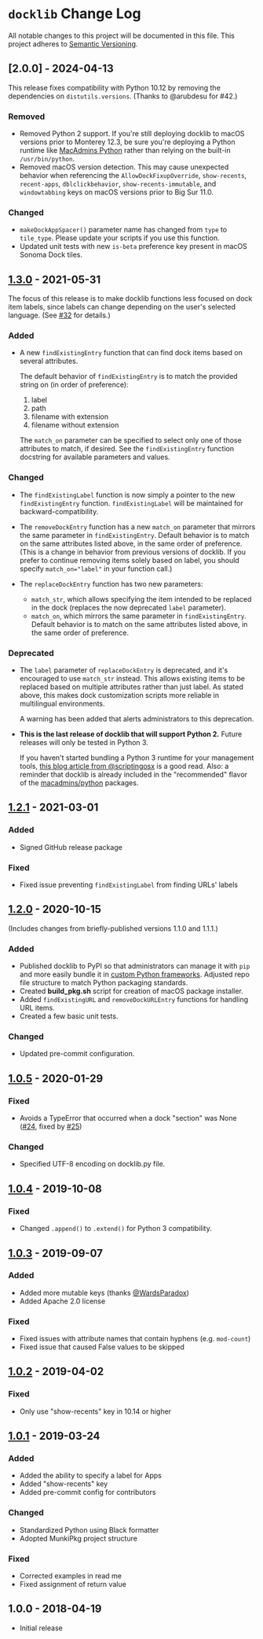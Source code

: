 # `docklib` Change Log

All notable changes to this project will be documented in this file. This project adheres to [Semantic Versioning](http://semver.org/).

## [2.0.0] - 2024-04-13

This release fixes compatibility with Python 10.12 by removing the dependencies on `distutils.versions`. (Thanks to @arubdesu for #42.)

### Removed

- Removed Python 2 support. If you're still deploying docklib to macOS versions prior to Monterey 12.3, be sure you're deploying a Python runtime like [MacAdmins Python](https://github.com/macadmins/python) rather than relying on the built-in `/usr/bin/python`.
- Removed macOS version detection. This may cause unexpected behavior when referencing the `AllowDockFixupOverride`, `show-recents`, `recent-apps`, `dblclickbehavior`, `show-recents-immutable`, and `windowtabbing` keys on macOS versions prior to Big Sur 11.0.

### Changed

- `makeDockAppSpacer()` parameter name has changed from `type` to `tile_type`. Please update your scripts if you use this function.
- Updated unit tests with new `is-beta` preference key present in macOS Sonoma Dock tiles.

## [1.3.0] - 2021-05-31

The focus of this release is to make docklib functions less focused on dock item labels, since labels can change depending on the user's selected language. (See [#32](https://github.com/homebysix/docklib/issues/32) for details.)

### Added

- A new `findExistingEntry` function that can find dock items based on several attributes.

    The default behavior of `findExistingEntry` is to match the provided string on (in order of preference):

    1. label
    2. path
    3. filename with extension
    4. filename without extension

    The `match_on` parameter can be specified to select only one of those attributes to match, if desired. See the `findExistingEntry` function docstring for available parameters and values.

### Changed

- The `findExistingLabel` function is now simply a pointer to the new `findExistingEntry` function. `findExistingLabel` will be maintained for backward-compatibility.

- The `removeDockEntry` function has a new `match_on` parameter that mirrors the same parameter in `findExistingEntry`. Default behavior is to match on the same attributes listed above, in the same order of preference. (This is a change in behavior from previous versions of docklib. If you prefer to continue removing items solely based on label, you should specify `match_on="label"` in your function call.)

- The `replaceDockEntry` function has two new parameters:
    - `match_str`, which allows specifying the item intended to be replaced in the dock (replaces the now deprecated `label` parameter).
    - `match_on`, which mirrors the same parameter in `findExistingEntry`. Default behavior is to match on the same attributes listed above, in the same order of preference.

### Deprecated

- The `label` parameter of `replaceDockEntry` is deprecated, and it's encouraged to use `match_str` instead. This allows existing items to be replaced based on multiple attributes rather than just label. As stated above, this makes dock customization scripts more reliable in multilingual environments.

    A warning has been added that alerts administrators to this deprecation.

- **This is the last release of docklib that will support Python 2.** Future releases will only be tested in Python 3.

    If you haven't started bundling a Python 3 runtime for your management tools, [this blog article from @scriptingosx](https://scriptingosx.com/2020/02/wrangling-pythons/) is a good read. Also: a reminder that docklib is already included in the "recommended" flavor of the [macadmins/python](https://github.com/macadmins/python) packages.

## [1.2.1] - 2021-03-01

### Added

- Signed GitHub release package

### Fixed

- Fixed issue preventing `findExistingLabel` from finding URLs' labels

## [1.2.0] - 2020-10-15

(Includes changes from briefly-published versions 1.1.0 and 1.1.1.)

### Added

- Published docklib to PyPI so that administrators can manage it with `pip` and more easily bundle it in [custom Python frameworks](https://github.com/macadmins/python). Adjusted repo file structure to match Python packaging standards.
- Created __build_pkg.sh__ script for creation of macOS package installer.
- Added `findExistingURL` and `removeDockURLEntry` functions for handling URL items.
- Created a few basic unit tests.

### Changed

- Updated pre-commit configuration.


## [1.0.5] - 2020-01-29

### Fixed

- Avoids a TypeError that occurred when a dock "section" was None ([#24](https://github.com/homebysix/docklib/issues/24), fixed by [#25](https://github.com/homebysix/docklib/pull/25))

### Changed

- Specified UTF-8 encoding on docklib.py file.


## [1.0.4] - 2019-10-08

### Fixed

- Changed `.append()` to `.extend()` for Python 3 compatibility.


## [1.0.3] - 2019-09-07

### Added

- Added more mutable keys (thanks [@WardsParadox](https://github.com/WardsParadox))
- Added Apache 2.0 license

### Fixed

- Fixed issues with attribute names that contain hyphens (e.g. `mod-count`)
- Fixed issue that caused False values to be skipped


## [1.0.2] - 2019-04-02

### Fixed

- Only use "show-recents" key in 10.14 or higher


## [1.0.1] - 2019-03-24

### Added

- Added the ability to specify a label for Apps
- Added "show-recents" key
- Added pre-commit config for contributors

### Changed

- Standardized Python using Black formatter
- Adopted MunkiPkg project structure

### Fixed

- Corrected examples in read me
- Fixed assignment of return value


## 1.0.0 - 2018-04-19

- Initial release


[Unreleased]: https://github.com/homebysix/docklib/compare/v1.3.0...HEAD
[1.3.0]: https://github.com/homebysix/docklib/compare/v1.2.1...v1.3.0
[1.2.1]: https://github.com/homebysix/docklib/compare/v1.2.0...v1.2.1
[1.2.0]: https://github.com/homebysix/docklib/compare/v1.0.5...v1.2.0
[1.0.5]: https://github.com/homebysix/docklib/compare/v1.0.4...v1.0.5
[1.0.4]: https://github.com/homebysix/docklib/compare/v1.0.3...v1.0.4
[1.0.3]: https://github.com/homebysix/docklib/compare/v1.0.2...v1.0.3
[1.0.2]: https://github.com/homebysix/docklib/compare/v1.0.1...v1.0.2
[1.0.1]: https://github.com/homebysix/docklib/compare/v1.0.0...v1.0.1
